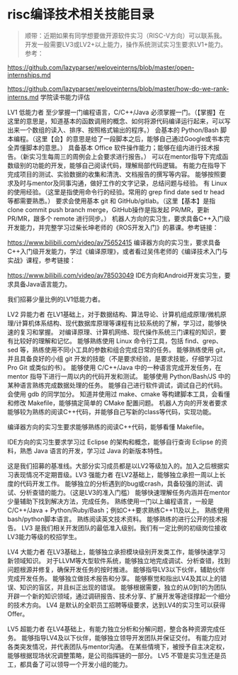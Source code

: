 


# risc编译技术相关技能目录



> 顺带：近期如果有同学想要做开源软件实习（RISC-V方向）可以联系我。开发一般需要LV3或LV2+以上能力，操作系统测试实习生要求LV1+能力。参考：

https://github.com/lazyparser/weloveinterns/blob/master/open-internships.md 



https://github.com/lazyparser/weloveinterns/blob/master/how-do-we-rank-interns.md  学院读书能力评估


LV1 低能力者
至少掌握一门编程语言，C/C++/Java 必须掌握一门。（【掌握】在这里的意思是，知道基本的函数调用的概念、如何将源代码编译运行起来，可以写出来一个数组的读入、排序、按照格式输出的程序。）
会基本的 Python/Bash 脚本编程。（这里【会】的意思是给了一段脚本之后，能够自己通过Google或书本完全弄懂脚本的意思。）
具备基本 Office 软件操作能力；能够在组内进行技术报告。（新实习生每周三的周例会上会要求进行报告。）
可以在mentor指导下完成函数级别的功能的开发，能够自己阅读代码，理解局部代码逻辑。
有能力在指导下完成项目的测试、实验数据的收集和清洗、文档报告的撰写等内容。
能够按照要求及时与mentor及同事沟通，做好工作的文字记录，总结问题与经验。
有 Linux 的使用经验。（这里是指使用命令行的经验。常用的 grep find date sed tr head 等都需要熟悉。）
要求会使用基本 git 和 GitHub/gitlab。（这里【基本】是指 clone commit push branch merge，GitHub操作是指发起 PR/MR，更新PR/MR，跟多个 remote 进行同步。）
机器人方向的实习生，要求具备C++入门级开发能力，并完整学习过柴长坤老师的《ROS开发入门》的慕课。参考链接：

https://www.bilibili.com/video/av75652415
编译器方向的实习生，要求具备C++入门级开发能力，学过《编译原理》，或者看过吴伟老师的《编译技术入门与实战》课程，参考链接：

https://www.bilibili.com/video/av78503049
IDE方向和Android开发实习生，要求具备Java语言能力。

我们招募少量比例的LV1低能力者。




LV2 异能力者
在LV1基础上，对于数据结构、算法导论、计算机组成原理/微机原理/计算机体系结构、现代数据库原理等课程有比较系统的了解，学习过，能够快速的复习和掌握。
对编译原理、计算机网络、现代操作系统三门课程的知识，要有比较好的理解和记忆。
能够熟练使用 Linux 命令行工具，包括 find、grep、sed 等，熟练使用不同小工具的参数和组合完成日常的任务。
能够熟练使用 git，并且具备良好的小组 git 开发的技能（不是要求经验，是要求技能，仔细学习过 Pro Git 或类似的书）。
能够使用 C/C++/Java 中的一种语言完成开发任务，在 mentor 指导下进行一周以内的代码开发和测试。
能够使用 Python/Bash/JS 中的某种语言熟练完成数据处理的任务。
能够自己进行软件调试，调试自己的代码。会使用 gdb 的同学加分。
知道并使用过 make、cmake 等构建脚本工具，会看懂和修改 Makefile，能够搞定简单的 CMake 配置问题。
机器人方向的开发者要求能够较为熟练的阅读C++代码，并能够自己写新的class等代码，实现功能。

编译器方向的实习生要求能够熟练的阅读C++代码，能够看懂 Makefile。

IDE方向的实习生要求学习过 Eclipse 的架构和概念，能够自行查询 Eclipse 的资料，熟悉 Java 语言的开发，学习过 Java 的新版本特性。

这是我们招募的基准线。大部分实习成员都是以LV2等级加入的。加入之后根据实习表现情况不定期晋级。LV3 强能力者
在LV2基础上，能够独立承担一周以上长度的代码开发工作。
能够独立的分析遇到的bug或crash，具备较强的测试、调试、分析查错的能力。（这是LV3的准入门槛）
能够快速理解任务内涵并在mentor少量辅助下找到解决方法，完成任务。
熟练使用一门以上编程语言，一般是 C/C++/Java + Python/Ruby/Bash；例如C++要求熟练C++11及以上。
熟练使用bash/python脚本语言。
熟练阅读英文技术资料。
能够熟练的进行公开的技术报告。
LV3 是我们相关开发团队的最低准入级别。我们有一定比例的初级岗位接收LV3能力等级的校招学生。


LV4 大能力者
在LV3基础上，能够独立承担模块级别开发类工作，能够快速学习新领域知识。
对于LLVM等大型软件系统，能够独立地完成调试、分析查错，找到问题根源并修复，确保开发任务的按时推进。
能够指导LV3以下伙伴，辅助伙伴完成开发任务。
能够独立做技术报告和分享。
能够察觉和指出LV4及其以上的错误、知识的盲区，并且纠正出现的错误。
能够根据需要，独立的从0到1的为团队开辟一个新的知识领域，通过调研报告、技术分享、扩展开发等途径撑起一个细分的技术方向。
LV4 是默认的全职员工招聘等级要求，达到LV4的实习生可以获得Offer。




LV5 超能力者
在LV4基础上，有能力独立分析和分解问题，整合各种资源完成任务。
能够指导LV4及以下伙伴，能够独立领导开发团队并保证交付。
有能力应对各类突发情况，并代表团队与mentor沟通。
在某些情境下，被授予自主决定权，能够根据现场状况调整策略，是公司指挥链的一部分。
LV5 不管是实习生还是员工，都具备了可以领导一个开发小组的能力。














